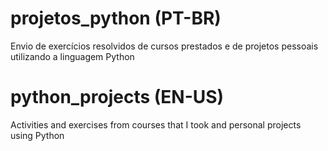 # projetos_python (PT-BR) 
Envio de exercícios resolvidos de cursos prestados e de projetos pessoais utilizando a linguagem Python 

# python_projects (EN-US)
Activities and exercises from courses that I took and personal projects using Python 
